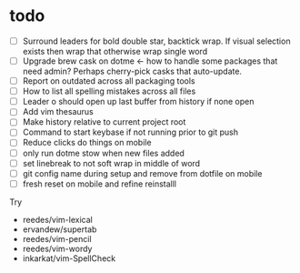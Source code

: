 # todo

- [ ] Surround leaders for bold double star, backtick wrap. If visual selection
  exists then wrap that otherwise wrap single word
- [ ] Upgrade brew cask on dotme <- how to handle some packages that need admin?
  Perhaps cherry-pick casks that auto-update.
- [ ] Report on outdated across all packaging tools
- [ ] How to list all spelling mistakes across all files
- [ ] Leader o should open up last buffer from history if none open
- [ ] Add vim thesaurus
- [ ] Make history relative to current project root
- [ ] Command to start keybase if not running prior to git push
- [ ] Reduce clicks do things on mobile
- [ ] only run dotme stow when new files added
- [ ] set linebreak to not soft wrap in middle of word
- [ ] git config name during setup and remove from dotfile on mobile
- [ ] fresh reset on mobile and refine reinstalll

Try

- reedes/vim-lexical
- ervandew/supertab
- reedes/vim-pencil
- reedes/vim-wordy
- inkarkat/vim-SpellCheck
